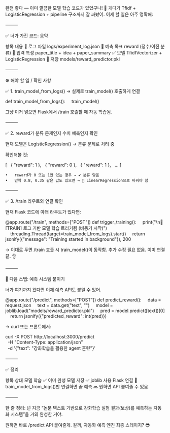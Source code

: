 완전 좋다 — 이미 깔끔한 모델 학습 코드가 있었구나! 👏
게다가 Tfidf + LogisticRegression + pipeline 구조까지 잘 짜놨어.
이제 할 일은 아주 명확해:

⸻

✅ 너가 가진 코드: 요약

항목	내용
📄 로그 파일	logs/experiment_log.json
🎯 예측 목표	reward (정수/이진 분류)
🎯 입력 특성	paper_title + idea + paper_summary
✅ 모델	TfidfVectorizer + LogisticRegression
💾 저장	models/reward_predictor.pkl


⸻

⚙️ 해야 할 일 / 확인 사항

✅ 1. train_model_from_logs() → 실제로 train_model() 호출하게 연결

def train_model_from_logs():
    train_model()

그냥 이거 넣으면 Flask에서 /train 호출할 때 자동 학습됨.

⸻

✅ 2. reward가 분류 문제인지 수치 예측인지 확인

현재 모델은 LogisticRegression() → 분류 문제로 처리 중

확인해볼 것:

[
  { "reward": 1 },
  { "reward": 0 },
  { "reward": 1 },
  ...
]

	•	reward가 0 또는 1만 있는 경우 → ✔ 분류 맞음
	•	만약 0.8, 0.35 같은 값도 있으면 → 🔁 LinearRegression으로 바꿔야 함

⸻

✅ 3. /train 라우트와 연결 확인

현재 Flask 코드에 아래 라우트가 있다면:

@app.route("/train", methods=["POST"])
def trigger_training():
    print("\n🚀 [TRAIN] 로그 기반 모델 학습 트리거됨 (비동기 시작)")
    threading.Thread(target=train_model_from_logs).start()
    return jsonify({"message": "Training started in background"}), 200

→ 이대로 두면 /train 호출 시 train_model()이 동작함.
추가 수정 필요 없음. 이미 연결 끝. 👌

⸻

🔮 다음 스텝: 예측 시스템 붙이기

너가 여기까지 왔다면 이제 예측 API도 붙일 수 있어.

@app.route("/predict", methods=["POST"])
def predict_reward():
    data = request.json
    text = data.get("text", "")
    model = joblib.load("models/reward_predictor.pkl")
    pred = model.predict([text])[0]
    return jsonify({"predicted_reward": int(pred)})

→ curl 또는 프론트에서:

curl -X POST http://localhost:3000/predict \
  -H "Content-Type: application/json" \
  -d '{"text": "강화학습을 활용한 agent 훈련"}'


⸻

✅ 정리

항목	상태
모델 학습	✅ 이미 완성
모델 저장	✅ joblib 사용
Flask 연결	🔄 train_model_from_logs()만 연결하면 끝
예측	🔜 원하면 API 붙여줄 수 있음


⸻

한 줄 정리:
넌 지금 “논문 텍스트 기반으로 강화학습 실험 결과(보상)를 예측하는 자동화 시스템”을 거의 완성한 거야.

원하면 바로 /predict API 붙여줄게.
갈까, 자동화 예측 엔진 최종 스테이지? 😎